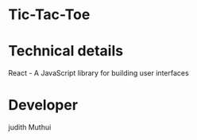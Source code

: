 # Tic-Tac-Toe

 # Technical details
React - A JavaScript library for building user interfaces

# Developer
judith Muthui
